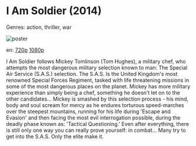 # I Am Soldier (2014)

Genres: action, thriller, war

![poster](http://image.tmdb.org/t/p/w500/3HSBdnfOOcKWv1fwgM4f0bDHGW3.jpg)

en:
  [720p](magnet:?xt=urn:btih:807362ea9dae43cd3c07e408148415d6448d40a9&dn=I+Am+Soldier+(2014)&tr=udp%3A%2F%2Ftracker.yify-torrents.com%2Fannounce&tr=udp%3A%2F%2Fopen.demonii.com%3A1337%2Fannounce&tr=udp%3A%2F%2Fexodus.desync.com%3A6969&tr=udp%3A%2F%2Ftracker.istole.it%3A80&tr=udp%3A%2F%2Ftracker.publicbt.com%3A80&tr=udp%3A%2F%2Ftracker.publichd.eu%3A80%2Fannounce&tr=udp%3A%2F%2Ftracker.openbittorrent.com%3A80%2Fannounce&tr=udp%3A%2F%2Fcoppersurfer.tk%3A6969%2Fannounce)
  [1080p](magnet:?xt=urn:btih:2b2995167b7e8f5228090aad8442d41436e5e400&dn=I+Am+Soldier+%282014%29+1080p+BrRip+x264+-+YIFY&tr=udp%3A%2F%2Ftracker.openbittorrent.com%3A80%2Fannounce&tr=udp%3A%2F%2Fglotorrents.pw%3A6969%2Fannounce&tr=udp%3A%2F%2Ftracker.openbittorrent.com%3A80%2Fannounce&tr=udp%3A%2F%2Ftracker.opentrackr.org%3A1337%2Fannounce&tr=udp%3A%2F%2Fzer0day.to%3A1337%2Fannounce&tr=udp%3A%2F%2Ftracker.coppersurfer.tk%3A6969%2Fannounce)
  


I Am Soldier follows Mickey Tomlinson (Tom Hughes), a military chef, who attempts the most dangerous military selection known to man: The Special Air Service (S.A.S.) selection. The S.A.S. Is the United Kingdom's most renowned Special Forces Regiment, tasked with life threatening missions in some of the most dangerous places on the planet. Mickey has more military experience than simply being a chef, something he doesn't let on to the other candidates... Mickey is smashed by this selection process - his mind, body and soul scream for mercy as he endures torturous speed-marches over the steepest mountains, running for his life during 'Escape and Evasion' and then facing the most evil interrogation possible, during the deadly phase known as: 'Tactical Questioning.' Even after everything, there is still only one way you can really prove yourself: in combat... Many try to get into the S.A.S. Only the elite make it.